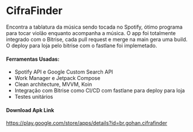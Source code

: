 # CifraFinder 
Encontra a tablatura da música sendo tocada no Spotify, ótimo programa para tocar violão enquanto acompanha a música. O app foi totalmente integrado com o Bitrise, cada pull request e merge na main gera uma build. O deploy para loja pelo bitrise com o fastlane foi implemetado.

#### Ferramentas Usadas:
- Spotify API e Google Custom Search API
- Work Manager e Jetpack Compose
- Clean architecture, MVVM, Koin
- Integração com Bitrise como CI/CD com fastlane para deploy para loja
- Testes unitários

#### Download Apk Link 
https://play.google.com/store/apps/details?id=br.gohan.cifrafinder
